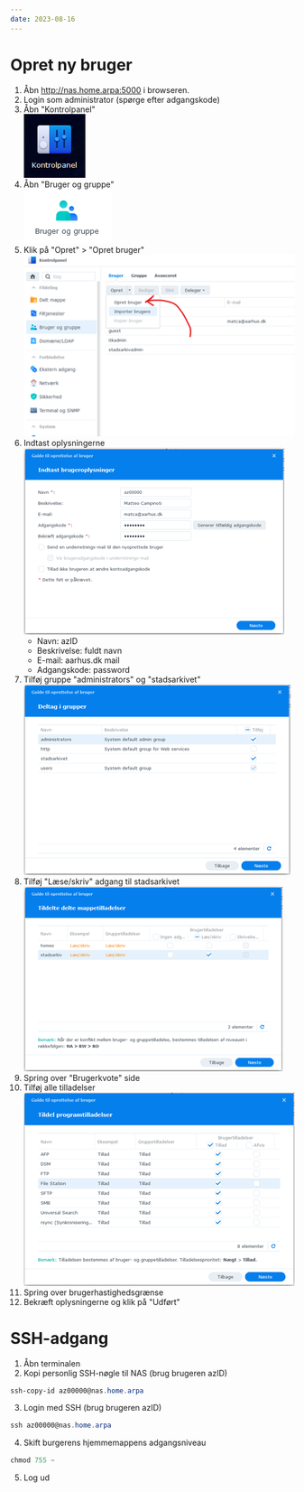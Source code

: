 ```yaml
---
date: 2023-08-16
---
```


# Opret ny bruger

1. Åbn http://nas.home.arpa:5000 i browseren.
2. Login som administrator (spørge efter adgangskode)
3. Åbn "Kontrolpanel"<br/>
![](new_user%20(1).png)
4. Åbn "Bruger og gruppe"<br/>
![](new_user%20(2).png)
5. Klik på "Opret" > "Opret bruger"<br/>
![](new_user%20(3).png)
6. Indtast oplysningerne<br/>
![](new_user%20(4).png)
     * Navn: azID
     * Beskrivelse: fuldt navn
     * E-mail: aarhus.dk mail
     * Adgangskode: password
7. Tilføj gruppe "administrators" og "stadsarkivet"<br/>
![](new_user%20(5).png)
8. Tilføj "Læse/skriv" adgang til stadsarkivet<br/>
![](new_user%20(6).png)
9. Spring over "Brugerkvote" side
10. Tilføj alle tilladelser<br/>
![](new_user%20(7).png)
11. Spring over brugerhastighedsgrænse
12. Bekræft oplysningerne og klik på "Udført"

# SSH-adgang

1. Åbn terminalen
2. Kopi personlig SSH-nøgle til NAS (brug brugeren azID)

```powershell
ssh-copy-id az00000@nas.home.arpa
```

3. Login med SSH (brug brugeren azID)


```powershell
ssh az00000@nas.home.arpa
```

4. Skift burgerens hjemmemappens adgangsniveau

```powershell
chmod 755 ~
```

5. Log ud
